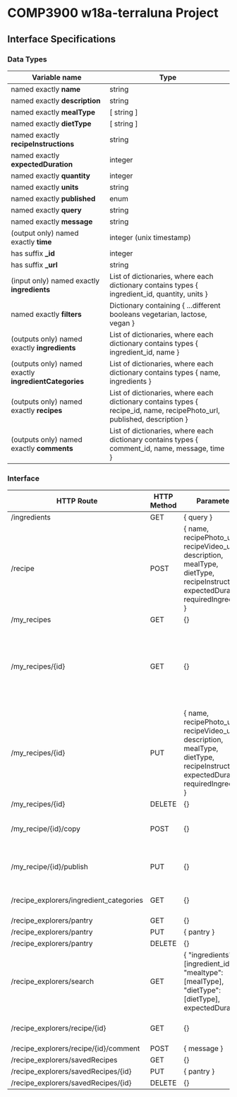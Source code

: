 # COMP3900 w18a-terraluna Project
## Interface Specifications
### Data Types
| Variable name | Type |
|---|---|
| named exactly **name** | string |
| named exactly **description** | string |
| named exactly **mealType** | [ string ] |
| named exactly **dietType** | [ string ] |
| named exactly **recipeInstructions** | string |
| named exactly **expectedDuration** | integer |
| named exactly **quantity** | integer |
| named exactly **units** | string |
| named exactly **published** | enum |
| named exactly **query** | string |
| named exactly **message** | string |
| (output only) named exactly **time** | integer (unix timestamp) |
| has suffix **_id** | integer |
| has suffix **_url** | string |
| (input only) named exactly **ingredients** | List of dictionaries, where each dictionary contains types { ingredient_id, quantity, units } |
| named exactly **filters** | Dictionary containing { ...different booleans vegetarian, lactose, vegan } |
| (outputs only) named exactly **ingredients** | List of dictionaries, where each dictionary contains types { ingredient_id, name } |
| (outputs only) named exactly **ingredientCategories** | List of dictionaries, where each dictionary contains types { name, ingredients } |
| (outputs only) named exactly **recipes** | List of dictionaries, where each dictionary contains types { recipe_id, name, recipePhoto_url, published, description } |
| (outputs only) named exactly **comments** | List of dictionaries, where each dictionary contains types { comment_id, name, message, time } |

### Interface
| HTTP Route | HTTP Method | Parameters | Return type |
|---|---|---|---|
| /ingredients | GET | { query } | { ingredients } |
| /recipe | POST | { name, recipePhoto_url, recipeVideo_url, description, mealType, dietType, recipeInstructions, expectedDuration, requiredIngredients } | { recipe_id, name, recipePhoto_url, published, description } |
| /my_recipes | GET | {} | { recipes } |
| /my_recipes/{id} | GET | {} | { name, recipePhoto_url, recipeVideo_url, description, mealType, dietType, recipeInstructions, expectedDuration, requiredIngredients } |
| /my_recipes/{id} | PUT | { name, recipePhoto_url, recipeVideo_url, description, mealType, dietType, recipeInstructions, expectedDuration, requiredIngredients } | { recipe_id, name, recipePhoto_url, published, description } |
| /my_recipes/{id} | DELETE | {} | { recipe_id } |
| /my_recipe/{id}/copy | POST | {} | { recipe_id, name, recipePhoto_url, published, description } |
| /my_recipe/{id}/publish | PUT | {} | { recipe_id, name, recipePhoto_url, published, description } |
| /recipe_explorers/ingredient_categories | GET | {} | { ingredientCategories } |
| /recipe_explorers/pantry | GET | {} | { pantry } |
| /recipe_explorers/pantry | PUT | { pantry } | { pantry } |
| /recipe_explorers/pantry | DELETE | {} | { user_id } |
| /recipe_explorers/search | GET | { "ingredients":[ingredient_id], "mealtype":[mealType], "dietType":[dietType], expectedDuration} | { recipes } |
| /recipe_explorers/recipe/{id} | GET | {} | { view_recipe_format including comments } |
| /recipe_explorers/recipe/{id}/comment | POST | { message } | { comment_id } |
| /recipe_explorers/savedRecipes | GET | {} | { recipes } |
| /recipe_explorers/savedRecipes/{id} | PUT | { pantry } | { recipe_id } |
| /recipe_explorers/savedRecipes/{id} | DELETE | {} | { recipe_id } |
